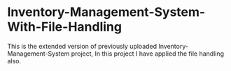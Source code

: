 # Inventory-Management-System-With-File-Handling
This is the extended version of previously uploaded Inventory-Management-System project, In this project I have applied the file handling also.
